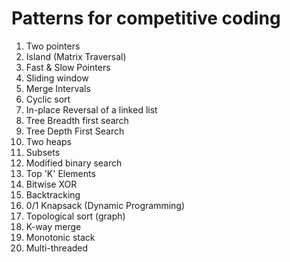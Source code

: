 # Patterns for competitive coding

1. Two pointers
2. Island (Matrix Traversal)
3. Fast & Slow Pointers
4. Sliding window
5. Merge Intervals
6. Cyclic sort
7. In-place Reversal of a linked list
8. Tree Breadth first search
9. Tree Depth First Search
10. Two heaps
11. Subsets
12. Modified binary search
13. Top 'K' Elements
14. Bitwise XOR
15. Backtracking
16. 0/1 Knapsack (Dynamic Programming)
17. Topological sort (graph)
18. K-way merge
19. Monotonic stack
20. Multi-threaded
